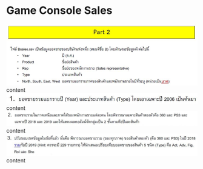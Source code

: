 
# Game Console Sales
![img](/questions/q2.JPG)
content
![img](/questions/q21.JPG)
content
![img](/questions/q22.JPG)
content
![img](/questions/q23.JPG)
content